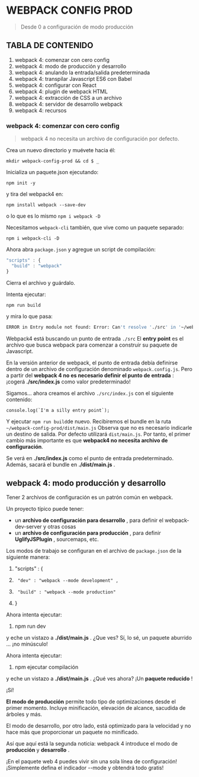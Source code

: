 # WEBPACK CONFIG PROD

> Desde 0 a configuración de modo producción

## TABLA DE CONTENIDO

1. webpack 4: comenzar con cero config
2. webpack 4: modo de producción y desarrollo
3. webpack 4: anulando la entrada/salida predeterminada
4. webpack 4: transpilar Javascript ES6 con Babel
5. webpack 4: configurar con React
6. webpack 4: plugin de webpack HTML
7. webpack 4: extracción de CSS a un archivo
8. webpack 4: servidor de desarrollo webpack
9. webpack 4: recursos

### webpack 4: comenzar con cero config

> webpack 4 no necesita un archivo de configuración por defecto.

Crea un nuevo directorio y muévete hacia él:

    mkdir webpack-config-prod && cd $ _

Inicializa un paquete.json ejecutando:

    npm init -y

y tira del webpack4 en:

    npm install webpack --save-dev

o lo que es lo mismo `npm i webpack -D`

Necesitamos `webpack-cli` también, que vive como un paquete separado:

    npm i webpack-cli -D

Ahora abra `package.json` y agregue un script de compilación:

```javascript
"scripts" : {
  "build" : "webpack"
}
```

Cierra el archivo y guárdalo.

Intenta ejecutar:

    npm run build

y mira lo que pasa:

```bash
ERROR in Entry module not found: Error: Can't resolve './src' in '~/webpack-4-quickstart'
```
Webpack4 está buscando un punto de entrada `./src`
El **entry point** es el archivo que busca webpack para comenzar a construir su paquete de Javascript.

En la versión anterior de webpack, el punto de entrada debía definirse dentro de un archivo de configuración denominado `webpack.config.js`. Pero a partir del **webpack 4 no es necesario definir el punto de entrada** : ¡cogerá **./src/index.js** como valor predeterminado!

Sigamos... ahora creamos el archivo `./src/index.js` con el siguiente contenido:
	
	console.log(`I'm a silly entry point`);

Y ejecutar `npm run build`de nuevo.
Recibiremos el bundle en la ruta `~/webpack-config-prod/dist/main.js`
Observa que no es necesario indicarle un destino de salida. Por defecto utilizará `dist/main.js`. Por tanto, el primer cambio más importante es que **webpack4 no necesita archivo de configuración**.

Se verá en **./src/index.js** como el punto de entrada predeterminado. Además, sacará el bundle en **./dist/main.js** .

## webpack 4: modo producción y desarrollo

Tener 2 archivos de configuración es un patrón común en webpack.

Un proyecto típico puede tener:

-   un **archivo de configuración para desarrollo** , para definir el webpack-dev-server y otras cosas
-   un **archivo de configuración para producción** , para definir **UglifyJSPlugin** , sourcemaps, etc.

Los modos de trabajo se configuran en el archivo de `package.json` de la siguiente manera:

1.  "scripts" : {
2.  	"dev" : "webpack --mode development" ,
3.  	"build" : "webpack --mode production"
4.  }

Ahora intenta ejecutar:

1.  npm run dev

y eche un vistazo a **./dist/main.js** . ¿Que ves? Sí, lo sé, un paquete aburrido ... ¡no minúsculo!

Ahora intenta ejecutar:

1.  npm ejecutar compilación

y eche un vistazo a **./dist/main.js** . ¿Qué ves ahora? ¡Un **paquete reducido** !

¡Sí!

**El modo de producción** permite todo tipo de optimizaciones desde el primer momento. Incluye minificación, elevación de alcance, sacudida de árboles y más.

El modo de desarrollo, por otro lado, está optimizado para la velocidad y no hace más que proporcionar un paquete no minificado.

Así que aquí está la segunda noticia: webpack 4 introduce el modo de **producción** y **desarrollo** .

¡En el paquete web 4 puedes vivir sin una sola línea de configuración! ¡Simplemente defina el indicador --mode y obtendrá todo gratis!


<!--stackedit_data:
eyJoaXN0b3J5IjpbNDMzOTA0ODEzXX0=
-->